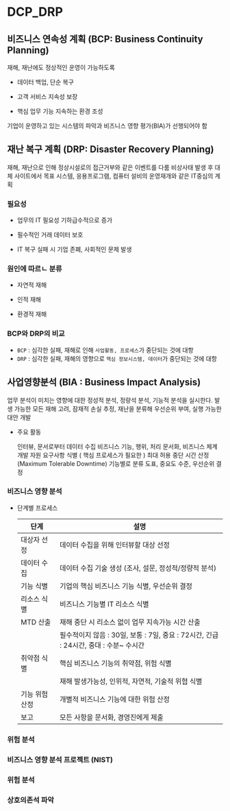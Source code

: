 # DCP_DRP

## 비즈니스 연속성 계획 (BCP: Business Continuity Planning)

재해, 재난에도 정상적인 운영이 가능하도록

* 데이터 백업, 단순 복구

* 고객 서비스 지속성 보장

* 핵심 업무 기능 지속하는 환경 조성

기업이 운영하고 있는 시스템의 파악과 비즈니스 영향 평가(BIA)가 선행되어야 함

## 재난 복구 계획 (DRP: Disaster Recovery Planning)

재해, 재난으로 인해 정상시설로의 접근거부와 같은 이벤트를 다룸
비상사태 발생 후 대체 사이트에서 목표 시스템, 응용프로그램, 컴퓨터 설비의 운영재개와 같은 IT중심의 계획

### 필요성

* 업무의 IT 필요성 기하급수적으로 증가

* 필수적인 거래 데이터 보호

* IT 복구 실패 시 기업 존폐, 사회적인 문제 발생

### 원인에 따르ㄴ 분류

* 자연적 재해

* 인적 재해

* 환경적 재해

### BCP와 DRP의 비교

* `BCP` : 심각한 실패, 재해로 인해 `사업활동, 프로세스`가 중단되는 것에 대항
* `DRP` : 심각한 실패, 재해의 영향으로 `핵심 정보시스템, 데이터`가 중단되는 것에 대항

## 사업영향분석 (BIA : Business Impact Analysis)

업무 분석이 미치는 영향에 대한 정성적 분석, 정량석 분석, 기능적 분석을 실시한다.
발생 가능한 모든 재해 고려, 잠재적 손실 추정, 재난을 분류해 우선순위 부여, 실행 가능한 대안 개발

* 주요 활동

  인터뷰, 문서로부터 데이터 수집
  비즈니스 기능, 행위, 처리 문서화, 비즈니스 체계 개발
  자원 요구사항 식별 ( 핵심 프로세스가 필요한 )
  최대 허용 중단 시간 산정 (Maximum Tolerable Downtime)
  기능별로 분류 도표, 중요도 수준, 우선순위 결정

### 비즈니스 영향 분석

* 단계별 프로세스

  |   단계    | 설명 |
  |-----------|-----------------------------------------------|
  |대상자 선정 | 데이터 수집을 위해 인터뷰할 대상 선정 |
  |데이터 수집 | 데이터 수집 기술 생성 (조사, 설문, 정성적/정량적 분석)  |
  |기능 식별 | 기업의 핵심 비즈니스 기능 식별, 우선순위 결정 |
  |리소스 식별 | 비즈니스 기능별 IT 리소스 식별 |
  |MTD 산출 | 재해 중단 시 리소스 없이 업무 지속가능 시간 산출 |
  | | 필수적이지 않음 : 30일, 보통 : 7일, 중요 : 72시간, 긴급 : 24시간, 중대 : 수분~ 수시간 |
  |취약점 식별 | 핵심 비즈니스 기능의 취약점, 위험 식별 |
  | | 재해 발생가능성, 인위적, 자연적, 기술적 위협 식별 |
  |기능 위험 산정 | 개별적 비즈니스 기능에 대한 위험 산정 |
  |보고 | 모든 사항을 문서화, 경영진에게 제출 |

### 위험 분석



### 비즈니스 영향 분석 프로젝트 (NIST)

### 위험 분석

### 상호의존석 파악